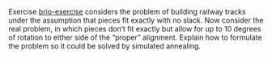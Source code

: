 

Exercise <a class="exerciseRef" href="{{ site.baseurl }}/search-exercises/ex_19/">brio-exercise</a> considers the problem of
building railway tracks under the assumption that pieces fit exactly
with no slack. Now consider the real problem, in which pieces don’t fit
exactly but allow for up to 10 degrees of rotation to either side of the
“proper” alignment. Explain how to formulate the problem so it could be
solved by simulated annealing.
